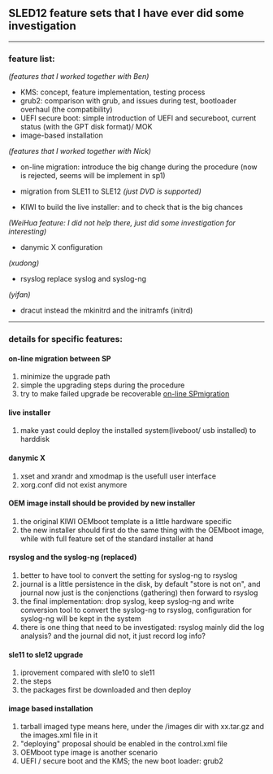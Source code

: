 ## SLED12 feature sets that I have ever did some investigation

---
### feature list:
*(features that I worked together with Ben)*
* KMS: concept, feature implementation, testing process 
* grub2: comparison with grub, and issues during test, bootloader overhaul (the compatibility)
* UEFI secure boot: simple introduction of UEFI and secureboot, current status (with the GPT disk format)/ MOK
* image-based installation

*(features that I worked together with Nick)*
* on-line migration: introduce the big change during the procedure (now is rejected, seems will be implement in sp1) 
* migration from SLE11 to SLE12 *(just DVD is supported)*

* KIWI to build the live installer: and to check that is the big chances


*(WeiHua feature: I did not help there, just did some investigation for interesting)*
* danymic X configuration

*(xudong)*
* rsyslog replace syslog and syslog-ng

*(yifan)* 
* dracut instead the mkinitrd and the initramfs (initrd)

---
### details for specific features:

#### on-line migration between SP
1. minimize the upgrade path
2. simple the upgrading steps during the procedure
3. try to make failed upgrade be recoverable
[on-line SPmigration](https://fate.suse.com/315161)

#### live installer
1. make yast could deploy the installed system(liveboot/ usb installed) to harddisk

#### danymic X
1. xset and xrandr and xmodmap is the usefull user interface 
2. xorg.conf did not exist anymore

#### OEM image install should be provided by new installer
1. the original KIWI OEMboot template is a little hardware specific
2. the new installer should first do the same thing with the OEMboot image, while with full feature set of the standard installer at hand

#### rsyslog and the syslog-ng (replaced)
1. better to have tool to convert the setting for syslog-ng to rsyslog
2. journal is a little persistence in the disk, by default "store is not on", and journal now just is the conjenctions (gathering) then forward to rsyslog
3. the final implementation: drop syslog, keep syslog-ng and write conversion tool to convert the syslog-ng to rsyslog, configuration for syslog-ng will be kept in the system
4. there is one thing that need to be investigated: rsyslog mainly did the log analysis? and the journal did not, it just record log info?

#### sle11 to sle12 upgrade
1. iprovement compared with sle10 to sle11
2. the steps
3. the packages first be downloaded and then deploy 

#### image based installation
1. tarball imaged type means here, under the /images dir with xx.tar.gz and the images.xml file in it
2. "deploying" proposal should be enabled in the control.xml file 
2. OEMboot type image is another scenario
3. UEFI / secure boot and the KMS; the new boot loader: grub2
